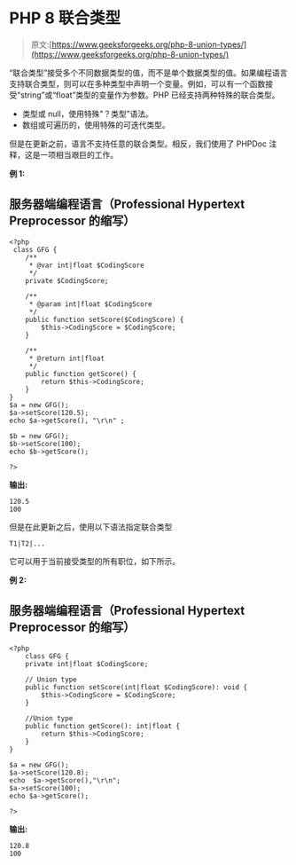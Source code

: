 # PHP 8 联合类型

> 原文:[https://www.geeksforgeeks.org/php-8-union-types/](https://www.geeksforgeeks.org/php-8-union-types/)

“联合类型”接受多个不同数据类型的值，而不是单个数据类型的值。如果编程语言支持联合类型，则可以在多种类型中声明一个变量。例如，可以有一个函数接受“string”或“float”类型的变量作为参数。PHP 已经支持两种特殊的联合类型。

*   类型或 null，使用特殊"？类型”语法。
*   数组或可遍历的，使用特殊的可迭代类型。

但是在更新之前，语言不支持任意的联合类型。相反，我们使用了 PHPDoc 注释，这是一项相当艰巨的工作。

**例 1:**

## 服务器端编程语言（Professional Hypertext Preprocessor 的缩写）

```
<?php
 class GFG {
    /**
     * @var int|float $CodingScore
     */
    private $CodingScore;

    /**
     * @param int|float $CodingScore
     */
    public function setScore($CodingScore) {
        $this->CodingScore = $CodingScore;
    }

    /**
     * @return int|float
     */
    public function getScore() {
        return $this->CodingScore;
    }
}
$a = new GFG();
$a->setScore(120.5);
echo $a->getScore(), "\r\n" ;

$b = new GFG();
$b->setScore(100);
echo $b->getScore();

?>
```

**输出:**

```
120.5
100
```

但是在此更新之后，使用以下语法指定联合类型

```
T1|T2|...
```

它可以用于当前接受类型的所有职位，如下所示。

**例 2:**

## 服务器端编程语言（Professional Hypertext Preprocessor 的缩写）

```
<?php
    class GFG {
    private int|float $CodingScore;

    // Union type
    public function setScore(int|float $CodingScore): void {
        $this->CodingScore = $CodingScore;
    }

    //Union type
    public function getScore(): int|float {
        return $this->CodingScore;
    }
}

$a = new GFG();
$a->setScore(120.8);
echo  $a->getScore(),"\r\n";
$a->setScore(100);
echo $a->getScore();

?>
```

**输出:**

```
120.8
100
```